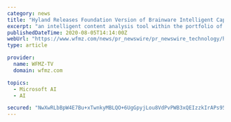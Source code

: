```yaml
---
category: news
title: "Hyland Releases Foundation Version of Brainware Intelligent Capture"
excerpt: "an intelligent content analysis tool within the portfolio of Microsoft Azure Cognitive Services. The Microsoft engine includes advanced OCR capabilities for extracting difficult handwritten inputs ..."
publishedDateTime: 2020-08-05T14:14:00Z
webUrl: "https://www.wfmz.com/news/pr_newswire/pr_newswire_technology/hyland-releases-foundation-version-of-brainware-intelligent-capture/article_9e694b5d-3d3c-5562-9de9-c3aaff952d98.html"
type: article

provider:
  name: WFMZ-TV
  domain: wfmz.com

topics:
  - Microsoft AI
  - AI

secured: "NwXwRLbBpW4E7Bu+xTwnkyMBLQO+6UgGpyjLou8VdPvPWB3xQEIzzkIrAPs95GnTC8aTo2tT+Bj8l8WznuaXnAQGcxo2jcSIkcitmlLfTaoiY4HBs11WG5pkbQ21OTQv5RFVHzjMmC238/YnEaxdEDCMPrXXh0P5TpezqyoO5EDG9GLYkh/GZijAP4ZWR3k3/TLHuzy7OMtrRc/jb+W77ZsUuFowyzArdOM5HYWytQtVj8SCM4RHi7DQ78KqiL18DCBiF4XOXMglVI/qvFLRSZ2fOMacAi2qCLs6AepvIJzLlrrXeiayZD7VhU/cceSPN/BKKQBnq5FU/Qp96+BGmA==;x1R2eX++v+ejlRqSErqZTQ=="
---
```


